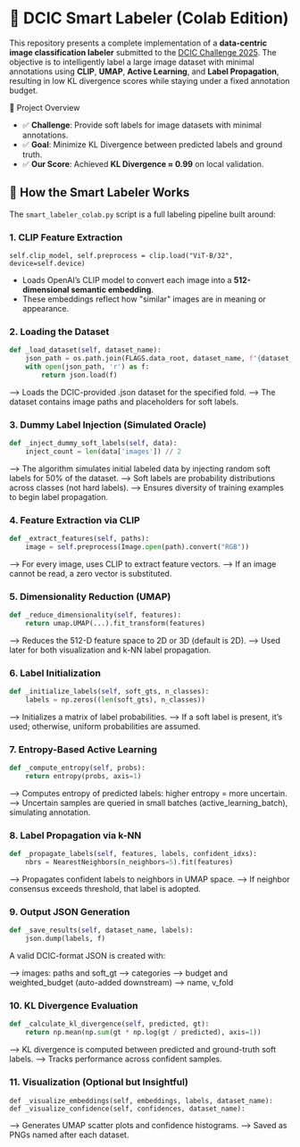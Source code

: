 # 🧠 DCIC Smart Labeler (Colab Edition)

This repository presents a complete implementation of a **data-centric image classification labeler** submitted to the [DCIC Challenge 2025](https://codalab.lisn.upsaclay.fr/competitions/17039). The objective is to intelligently label a large image dataset with minimal annotations using **CLIP**, **UMAP**, **Active Learning**, and **Label Propagation**, resulting in low KL divergence scores while staying under a fixed annotation budget.

📌 Project Overview

- ✅ **Challenge**: Provide soft labels for image datasets with minimal annotations.
- ✅ **Goal**: Minimize KL Divergence between predicted labels and ground truth.
- ✅ **Our Score**: Achieved **KL Divergence ≈ 0.99** on local validation.


## 🧠 How the Smart Labeler Works

The `smart_labeler_colab.py` script is a full labeling pipeline built around:

### 1. **CLIP Feature Extraction**  
`self.clip_model, self.preprocess = clip.load("ViT-B/32", device=self.device)`

- Loads OpenAI’s CLIP model to convert each image into a **512-dimensional semantic embedding**.
- These embeddings reflect how "similar" images are in meaning or appearance.

### 2. **Loading the Dataset**
```python
def _load_dataset(self, dataset_name):
    json_path = os.path.join(FLAGS.data_root, dataset_name, f"{dataset_name}-slice{FLAGS.v_fold}.json")
    with open(json_path, 'r') as f:
        return json.load(f)
```
--> Loads the DCIC-provided .json dataset for the specified fold.
--> The dataset contains image paths and placeholders for soft labels.

### 3. **Dummy Label Injection (Simulated Oracle)**
```python
def _inject_dummy_soft_labels(self, data):
    inject_count = len(data['images']) // 2
```
--> The algorithm simulates initial labeled data by injecting random soft labels for 50% of the dataset.
--> Soft labels are probability distributions across classes (not hard labels).
--> Ensures diversity of training examples to begin label propagation.

### 4. **Feature Extraction via CLIP**
```python
def _extract_features(self, paths):
    image = self.preprocess(Image.open(path).convert("RGB"))
```
--> For every image, uses CLIP to extract feature vectors.
--> If an image cannot be read, a zero vector is substituted.

### 5. **Dimensionality Reduction (UMAP)**
```python
def _reduce_dimensionality(self, features):
    return umap.UMAP(...).fit_transform(features)
```
--> Reduces the 512-D feature space to 2D or 3D (default is 2D).
--> Used later for both visualization and k-NN label propagation.

### 6. **Label Initialization**
```python
def _initialize_labels(self, soft_gts, n_classes):
    labels = np.zeros((len(soft_gts), n_classes))
```
--> Initializes a matrix of label probabilities.
--> If a soft label is present, it’s used; otherwise, uniform probabilities are assumed.

### 7. **Entropy-Based Active Learning**
```python
def _compute_entropy(self, probs):
    return entropy(probs, axis=1)
```
--> Computes entropy of predicted labels: higher entropy = more uncertain.
--> Uncertain samples are queried in small batches (active_learning_batch), simulating annotation.

### 8. **Label Propagation via k-NN**
```python
def _propagate_labels(self, features, labels, confident_idxs):
    nbrs = NearestNeighbors(n_neighbors=5).fit(features)
```
--> Propagates confident labels to neighbors in UMAP space.
--> If neighbor consensus exceeds threshold, that label is adopted.

### 9. **Output JSON Generation**
```python
def _save_results(self, dataset_name, labels):
    json.dump(labels, f)
```
A valid DCIC-format JSON is created with:

--> images: paths and soft_gt
--> categories
--> budget and weighted_budget (auto-added downstream)
--> name, v_fold

### 10. **KL Divergence Evaluation**
```python
def _calculate_kl_divergence(self, predicted, gt):
    return np.mean(np.sum(gt * np.log(gt / predicted), axis=1))
```
--> KL divergence is computed between predicted and ground-truth soft labels.
--> Tracks performance across confident samples.

### 11. **Visualization (Optional but Insightful)**
```pyhton
def _visualize_embeddings(self, embeddings, labels, dataset_name):
def _visualize_confidence(self, confidences, dataset_name):
```

--> Generates UMAP scatter plots and confidence histograms.
--> Saved as PNGs named after each dataset.
